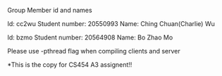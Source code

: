 Group Member id and names

Id: cc2wu
Student number: 20550993
Name: Ching Chuan(Charlie) Wu

Id: bzmo
Student number: 20564908
Name: Bo Zhao Mo



Please use -pthread flag when compiling clients and server

*This is the copy for CS454 A3 assignent!!
